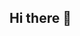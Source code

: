 ## Hi there 👋

<!-- My name is Abby Levines
**ablevines/ablevines** is a ✨ _special_ ✨ repository because its `README.md` (this file) appears on your GitHub profile.


- I am interested in learning more about Javascript
- 📫 How to reach me: email: ablevines@augusta.edu
- 😄 Pronouns: she/her
- ⚡ Fun fact: I play volleyball
-->
